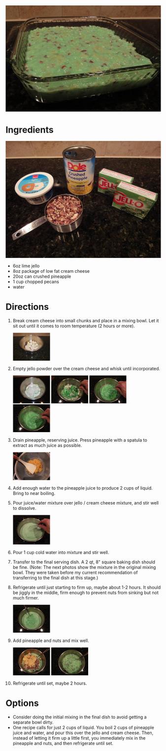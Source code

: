 ![final](images/final.jpg)

# Ingredients

![ingredients](images/ingredients.jpg)

- 6oz lime jello
- 8oz package of low fat cream cheese
- 20oz can crushed pineapple
- 1 cup chopped pecans
- water

# Directions

1. Break cream cheese into small chunks and place in a mixing bowl. Let it sit out until it comes to room temperature (2 hours or more).

    [![cream cheese](thumbs/cream-cheese.jpg)](images/cream-cheese.jpg)

1. Empty jello powder over the cream cheese and whisk until incorporated.

    [![powder](thumbs/powder.jpg)](images/powder.jpg)
    [![whisk-1](thumbs/whisk-powder-cream-cheese-1.jpg)](images/whisk-powder-cream-cheese-1.jpg)
    [![whisk-2](thumbs/whisk-powder-cream-cheese-2.jpg)](images/whisk-powder-cream-cheese-2.jpg)
    [![whisk-3](thumbs/whisk-powder-cream-cheese-3.jpg)](images/whisk-powder-cream-cheese-3.jpg)

1. Drain pineapple, reserving juice. Press pineapple with a spatula to extract as much juice as possible.

    [![strain pineapple](thumbs/strain-pineapple.jpg)](images/strain-pineapple.jpg)

1. Add enough water to the pineapple juice to produce 2 cups of liquid. Bring to near boiling.
1. Pour juice/water mixture over jello / cream cheese mixture, and stir well to dissolve.

    [![liquid](thumbs/liquid.jpg)](images/liquid.jpg)

1. Pour 1 cup cold water into mixture and stir well.
1. Transfer to the final serving dish. A 2 qt, 8" square baking dish should be fine. (Note: The next photos show the mixture in the original mixing bowl. They were taken before my current recommendation of transferring to the final dish at this stage.)
1. Refrigerate until just starting to firm up, maybe about 1-2 hours. It should be jiggly in the middle, firm enough to prevent nuts from sinking but not much firmer.

    [![mid-gel](thumbs/mid-gel.jpg)](images/mid-gel.jpg)

1. Add pineapple and nuts and mix well.

    [![add-nuts-pineapple](thumbs/add-nuts-pineapple.jpg)](images/add-nuts-pineapple.jpg)
    [![mix-nuts-pineapple](thumbs/mix-nuts-pineapple.jpg)](images/mix-nuts-pineapple.jpg)

1. Refrigerate until set, maybe 2 hours.

# Options

- Consider doing the initial mixing in the final dish to avoid getting a separate bowl dirty.
- One recipe calls for just 2 cups of liquid. You boil 2 cups of pineapple juice and water, and pour this over the jello and cream cheese. Then, instead of letting it firm up a little first, you immediately mix in the pineapple and nuts, and then refrigerate until set.

